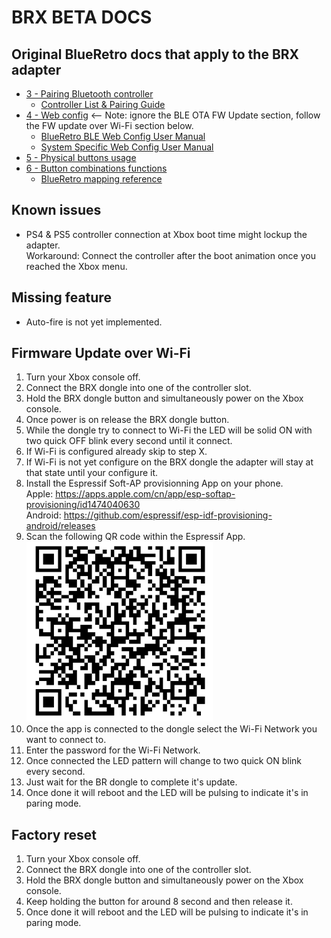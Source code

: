 # BRX BETA DOCS

## Original BlueRetro docs that apply to the BRX adapter
* [3 - Pairing Bluetooth controller](https://github.com/darthcloud/BlueRetro/wiki#3---pairing-bluetooth-controller)
  * [Controller List & Pairing Guide](Controller-pairing-guide)
* [4 - Web config](https://github.com/darthcloud/BlueRetro/wiki#4---web-config) <-- Note: ignore the BLE OTA FW Update section, follow the FW update over Wi-Fi section below.
  * [BlueRetro BLE Web Config User Manual](BlueRetro-BLE-Web-Config-User-Manual)
  * [System Specific Web Config User Manual](BlueRetro-System-Specific-User-Manual)
* [5 - Physical buttons usage](https://github.com/darthcloud/BlueRetro/wiki#5---physical-buttons-usage)
* [6 - Button combinations functions](https://github.com/darthcloud/BlueRetro/wiki#6---button-combinations-functions)
  * [BlueRetro mapping reference](https://docs.google.com/spreadsheets/d/e/2PACX-1vT9rPK2__komCjELFpf0UYz0cMWwvhAXgAU7C9nnwtgEaivjsh0q0xeCEiZAMA-paMrneePV7IqdX48/pubhtml)

## Known issues
* PS4 & PS5 controller connection at Xbox boot time might lockup the adapter.\
  Workaround: Connect the controller after the boot animation once you reached the Xbox menu.

## Missing feature
* Auto-fire is not yet implemented.

## Firmware Update over Wi-Fi
1. Turn your Xbox console off.
2. Connect the BRX dongle into one of the controller slot.
3. Hold the BRX dongle button and simultaneously power on the Xbox console.
4. Once power is on release the BRX dongle button.  
5. While the dongle try to connect to Wi-Fi the LED will be solid ON with two quick OFF blink every second until it connect.
6. If Wi-Fi is configured already skip to step X.
7. If Wi-Fi is not yet configure on the BRX dongle the adapter will stay at that state until your configure it.
8. Install the Espressif Soft-AP provisionning App on your phone.\
   Apple: https://apps.apple.com/cn/app/esp-softap-provisioning/id1474040630 \
   Android: https://github.com/espressif/esp-idf-provisioning-android/releases
9. Scan the following QR code within the Espressif App.\
   ![](static/xbox_qr_code.png)
10. Once the app is connected to the dongle select the Wi-Fi Network you want to connect to.
11. Enter the password for the Wi-Fi Network.
12. Once connected the LED pattern will change to two quick ON blink every second.
13. Just wait for the BR dongle to complete it's update.
14. Once done it will reboot and the LED will be pulsing to indicate it's in paring mode.

## Factory reset
1. Turn your Xbox console off.
2. Connect the BRX dongle into one of the controller slot.
3. Hold the BRX dongle button and simultaneously power on the Xbox console.
4. Keep holding the button for around 8 second and then release it.
5. Once done it will reboot and the LED will be pulsing to indicate it's in paring mode.
